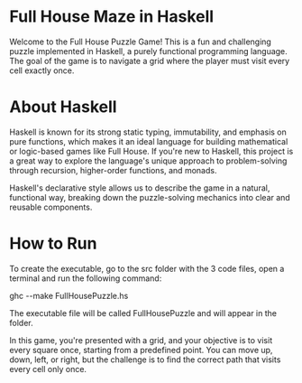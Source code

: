# Full House Maze in Haskell
 
Welcome to the Full House Puzzle Game! This is a fun and challenging puzzle implemented in Haskell, a purely functional programming language. The goal of the game is to navigate a grid where the player must visit every cell exactly once.

# About Haskell 
Haskell is known for its strong static typing, immutability, and emphasis on pure functions, which makes it an ideal language for building mathematical or logic-based games like Full House. If you're new to Haskell, this project is a great way to explore the language's unique approach to problem-solving through recursion, higher-order functions, and monads.

Haskell's declarative style allows us to describe the game in a natural, functional way, breaking down the puzzle-solving mechanics into clear and reusable components.

# How to Run
To create the executable, go to the src folder with the 3 code files, open a terminal
and run the following command:
 
ghc --make FullHousePuzzle.hs

The executable file will be called FullHousePuzzle and will appear in the folder.

In this game, you're presented with a grid, and your objective is to visit every square once, starting from a predefined point. You can move up, down, left, or right, but the challenge is to find the correct path that visits every cell only once.

